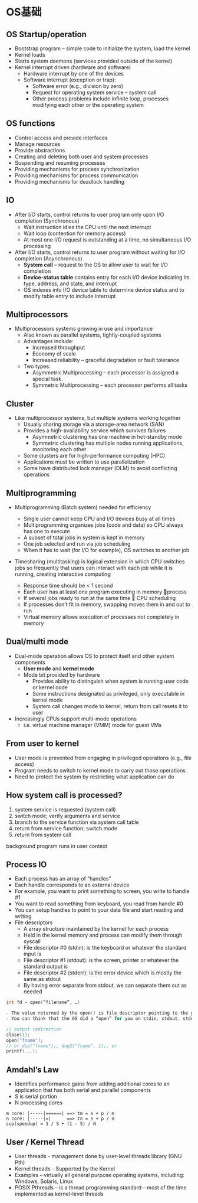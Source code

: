 # OS基础
## OS Startup/operation
- Bootstrap program – simple code to initialize the system, load the kernel
- Kernel loads
- Starts system daemons (services provided outside of the kernel)
- Kernel interrupt driven (hardware and software)
  - Hardware interrupt by one of the devices 
  - Software interrupt (exception or trap):
    - Software error (e.g., division by zero)
    - Request for operating system service – system call
    - Other process problems include infinite loop, processes modifying each other or the operating system

## OS functions
- Control access and provide interfaces
- Manage resources
- Provide abstractions
- Creating and deleting both user and system processes
- Suspending and resuming processes
- Providing mechanisms for process synchronization
- Providing mechanisms for process communication
- Providing mechanisms for deadlock handling

## IO
- After I/O starts, control returns to user program only upon I/O completion (Synchronous)
  - Wait instruction idles the CPU until the next interrupt
  - Wait loop (contention for memory access)
  - At most one I/O request is outstanding at a time, no simultaneous I/O processing
- After I/O starts, control returns to user program without waiting for I/O completion (Asynchronous)
  - **System call** – request to the OS to allow user to wait for I/O completion
  - **Device-status table** contains entry for each I/O device indicating its type, address, and state, and interrupt
  - OS indexes into I/O device table to determine device status and to modify table entry to include interrupt

## Multiprocessors
- Multiprocessors systems growing in use and importance
  - Also known as parallel systems, tightly-coupled systems
  - Advantages include:
    - Increased throughput
    - Economy of scale
    - Increased reliability – graceful degradation or fault tolerance
  - Two types:
    - Asymmetric Multiprocessing – each processor is assigned a special task.
    - Symmetric Multiprocessing – each processor performs all tasks
    
## Cluster
- Like multiprocessor systems, but multiple systems working together
  - Usually sharing storage via a storage-area network (SAN)
  - Provides a high-availability service which survives failures
    - Asymmetric clustering has one machine in hot-standby mode
    - Symmetric clustering has multiple nodes running applications, monitoring each other
  - Some clusters are for high-performance computing (HPC)
  - Applications must be written to use parallelization
  - Some have distributed lock manager (DLM) to avoid conflicting operations

## Multiprogramming
- Multiprogramming (Batch system) needed for efficiency
  - Single user cannot keep CPU and I/O devices busy at all times
  - Multiprogramming organizes jobs (code and data) so CPU always has one to execute
  - A subset of total jobs in system is kept in memory
  - One job selected and run via job scheduling
  - When it has to wait (for I/O for example), OS switches to another job

- Timesharing (multitasking) is logical extension in which CPU switches jobs so frequently that users can interact with each job while it is running, creating interactive computing
  - Response time should be < 1 second
  - Each user has at least one program executing in memory process
  - If several jobs ready to run at the same time  CPU scheduling
  - If processes don’t fit in memory, swapping moves them in and out to run
  - Virtual memory allows execution of processes not completely in memory

## Dual/multi mode
- Dual-mode operation allows OS to protect itself and other system components
  - **User mode** and **kernel mode**
  - Mode bit provided by hardware
    - Provides ability to distinguish when system is running user code or kernel code
    - Some instructions designated as privileged, only executable in kernel mode
    - System call changes mode to kernel, return from call resets it to user
- Increasingly CPUs support multi-mode operations
  - i.e. virtual machine manager (VMM) mode for guest VMs
  
## From user to kernel
- User mode is prevented from engaging in privileged operations (e.g., file access)
- Program needs to switch to kernel mode to carry out those operations
- Need to protect the system by restricting what application can do

## How system call is processed?
1. system service is requested (system call)
2. switch mode; verify arguments and service
3. branch to the service function via system call table
4. return from service function; switch mode
5. return from system call

background program runs in user context

## Process IO
- Each process has an array of “handles”
- Each handle corresponds to an external device
- For example, you want to print something to screen, you write to handle #1
- You want to read something from keyboard, you read from handle #0
- You can setup handles to point to your data file and start reading and writing
- File descriptors
  - A array structure maintained by the kernel for each process
  - Held in the kernel memory and process can modify them through syscall
  - File descriptor #0 (stdin): is the keyboard or whatever the standard input is
  - File descriptor #1 (stdout): is the screen, printer or whatever the standard output is
  - File descriptor #2 (stderr): is the error device which is mostly the same as stdout
  - By having error separate from stdout, we can separate them out as needed
```c
int fd = open(”filename”, …)

- The value returned by the open() is file descriptor pointing to the given file
- You can think that the OS did a “open” for you on stdin, stdout, stderr when it created the process

// output redirection
close(1);
open("fname");
// or dup("fname");, dup2("fname", 1);, or 
printf(...);
```
## Amdahl’s Law
- Identifies performance gains from adding additional cores to an application that has both serial and parallel components
- S is serial portion
- N processing cores
```
m core: |-----|======| ==> tm = s + p / m
n core: |-----|=|      ==> tn = s + p / n
sup(speedup) = 1 / S + (1 - S) / N
```
## User / Kernel Thread
- User threads - management done by user-level threads library (GNU Pth)
- Kernel threads - Supported by the Kernel
- Examples – virtually all general purpose operating systems, including: Windows, Solaris, Linux
- POSIX Pthreads – is a thread programming standard – most of the time implemented as kernel-level threads
